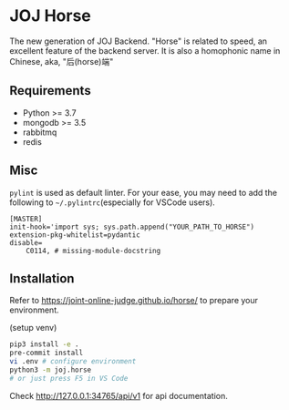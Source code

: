 # JOJ Horse

The new generation of JOJ Backend. "Horse" is related to speed, an excellent feature of the backend server. It is also a homophonic name in Chinese, aka, "后(horse)端"

## Requirements

+ Python >= 3.7
+ mongodb >= 3.5
+ rabbitmq
+ redis

## Misc

`pylint` is used as default linter. For your ease, you may need to add the following to `~/.pylintrc`(especially for VSCode users).

```;
[MASTER]
init-hook='import sys; sys.path.append("YOUR_PATH_TO_HORSE")
extension-pkg-whitelist=pydantic
disable=
    C0114, # missing-module-docstring
```

## Installation

Refer to <https://joint-online-judge.github.io/horse/> to prepare your environment.

(setup venv)

```bash
pip3 install -e .
pre-commit install
vi .env # configure environment
python3 -m joj.horse
# or just press F5 in VS Code
```

Check <http://127.0.0.1:34765/api/v1> for api documentation.
